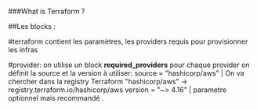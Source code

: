###What is Terraform ?

##Les blocks :

#terraform 
contient les paramètres, les providers requis pour provisionner les infras

#provider:
on utilise un block **required_providers**
pour chaque provider on définit la source et la version à utiliser:
      source  = "hashicorp/aws" | On va chercher dans la registry Terraform  "hashicorp/aws" -> registry.terraform.io/hashicorp/aws
      version = "~> 4.16" | parametre optionnel mais recommandé .

